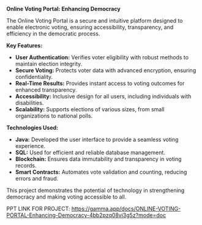 **Online Voting Portal: Enhancing Democracy**  

The Online Voting Portal is a secure and intuitive platform designed to enable electronic voting, ensuring accessibility, transparency, and efficiency in the democratic process.  

**Key Features:**  
- **User Authentication:** Verifies voter eligibility with robust methods to maintain election integrity.  
- **Secure Voting:** Protects voter data with advanced encryption, ensuring confidentiality.  
- **Real-Time Results:** Provides instant access to voting outcomes for enhanced transparency.  
- **Accessibility:** Inclusive design for all users, including individuals with disabilities.  
- **Scalability:** Supports elections of various sizes, from small organizations to national polls.  

**Technologies Used:**  
- **Java:** Developed the user interface to provide a seamless voting experience.  
- **SQL:** Used for efficient and reliable database management.  
- **Blockchain:** Ensures data immutability and transparency in voting records.  
- **Smart Contracts:** Automates vote validation and counting, reducing errors and fraud.  

This project demonstrates the potential of technology in strengthening democracy and making voting accessible to all.

PPT LINK FOR PROJECT:
https://gamma.app/docs/ONLINE-VOTING-PORTAL-Enhancing-Democracy-4bb2pzq08vi3g5z?mode=doc
